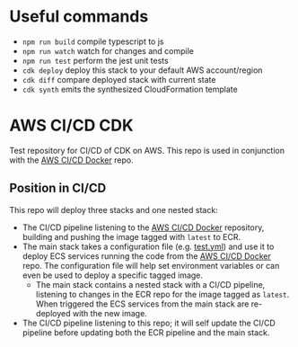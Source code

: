 # Useful commands

 * `npm run build`   compile typescript to js
 * `npm run watch`   watch for changes and compile
 * `npm run test`    perform the jest unit tests
 * `cdk deploy`      deploy this stack to your default AWS account/region
 * `cdk diff`        compare deployed stack with current state
 * `cdk synth`       emits the synthesized CloudFormation template

# AWS CI/CD CDK

Test repository for CI/CD of CDK on AWS. This repo is used in conjunction with the [AWS CI/CD Docker](https://github.com/avanderm/aws-cicd-docker) repo.

## Position in CI/CD

This repo will deploy three stacks and one nested stack:
- The CI/CD pipeline listening to the [AWS CI/CD Docker](https://github.com/avanderm/aws-cicd-docker) repository, building and pushing the image tagged with `latest` to ECR.
- The main stack takes a configuration file (e.g. [test.yml](config/test.yml)) and use it to deploy ECS services running the code from the [AWS CI/CD Docker](https://github.com/avanderm/aws-cicd-docker) repo. The configuration file will help set environment variables or can even be used to deploy a specific tagged image.
  - The main stack contains a nested stack with a CI/CD pipeline, listening to changes in the ECR repo for the image tagged as `latest`. When triggered the ECS services from the main stack are re-deployed with the new image.
- The CI/CD pipeline listening to this repo; it will self update the CI/CD pipeline before updating both the ECR pipeline and the main stack.